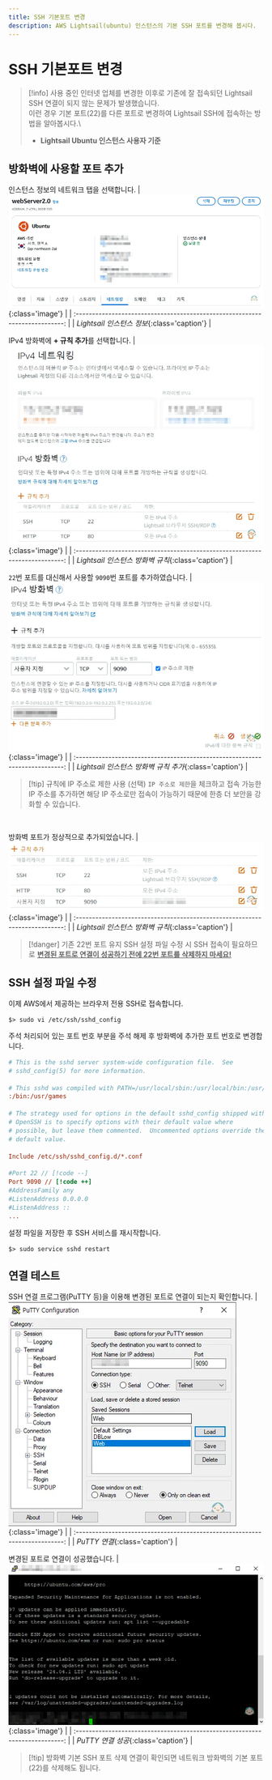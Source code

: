 ```yaml
---
title: SSH 기본포트 변경
description: AWS Lightsail(ubuntu) 인스턴스의 기본 SSH 포트를 변경해 봅시다.
---
```


# SSH 기본포트 변경

> [!info]
> 사용 중인 인터넷 업체를 변경한 이후로 기존에 잘 접속되던 Lightsail SSH 연결이 되지 않는 문제가 발생했습니다.\
> 이런 경우 기본 포트(22)를 다른 포트로 변경하여 Lightsail SSH에 접속하는 방법을 알아봅시다.\
>
> - **Lightsail Ubuntu 인스턴스 사용자 기준**

## 방화벽에 사용할 포트 추가

인스턴스 정보의 네트워크 탭을 선택합니다.
| ![Lightsail 인스턴스 정보](./images/port_01.webp){:class='image'} |
| :--------------------------------------------------------------------------: |
| _Lightsail 인스턴스 정보_{:class='caption'} |

IPv4 방화벽에 **+ 규칙 추가**를 선택합니다.
| ![Lightsail 인스턴스 방화벽 규칙](./images/port_02.webp){:class='image'} |
| :--------------------------------------------------------------------------: |
| _Lightsail 인스턴스 방화벽 규칙_{:class='caption'} |

`22`번 포트를 대신해서 사용할 `9090`번 포트를 추가하였습니다.
| ![Lightsail 인스턴스 방화벽 규칙 추가](./images/port_03.webp){:class='image'} |
| :--------------------------------------------------------------------------: |
| _Lightsail 인스턴스 방화벽 규칙 추가_{:class='caption'} |

> [!tip] 규칙에 IP 주소로 제한 사용 (선택)
> `IP 주소로 제한`을 체크하고 접속 가능한 IP 주소를 추가하면 해당 IP 주소로만 접속이 가능하기 때문에 한층 더 보안을 강화할 수 있습니다.

<br />

방화벽 포트가 정상적으로 추가되었습니다.
| ![Lightsail 인스턴스 방화벽 규칙](./images/port_04.webp){:class='image'} |
| :--------------------------------------------------------------------------: |
| _Lightsail 인스턴스 방화벽 규칙_{:class='caption'} |

> [!danger] 기존 22번 포트 유지
> SSH 설정 파일 수정 시 SSH 접속이 필요하므로 <u>**변경된 포트로 연결이 성공하기 전에 22번 포트를 삭제하지 마세요!**</u>

## SSH 설정 파일 수정

이제 AWS에서 제공하는 브라우저 전용 SSH로 접속합니다.

```shell
$> sudo vi /etc/ssh/sshd_config
```

주석 처리되어 있는 포트 번호 부분을 주석 해제 후 방화벽에 추가한 포트 번호로 변경합니다.

```ini
# This is the sshd server system-wide configuration file.  See
# sshd_config(5) for more information.

# This sshd was compiled with PATH=/usr/local/sbin:/usr/local/bin:/usr/sbin:/usr/bin:/sbin
:/bin:/usr/games

# The strategy used for options in the default sshd_config shipped with
# OpenSSH is to specify options with their default value where
# possible, but leave them commented.  Uncommented options override the
# default value.

Include /etc/ssh/sshd_config.d/*.conf

#Port 22 // [!code --]
Port 9090 // [!code ++]
#AddressFamily any
#ListenAddress 0.0.0.0
#ListenAddress ::
...
```

설정 파일을 저장한 후 SSH 서비스를 재시작합니다.

```shell
$> sudo service sshd restart
```

## 연결 테스트

SSH 연결 프로그램(PuTTY 등)을 이용해 변경된 포트로 연결이 되는지 확인합니다.
| ![PuTTY 연결](./images/port_05.webp){:class='image'} |
| :--------------------------------------------------------------------------: |
| _PuTTY 연결_{:class='caption'} |

변경된 포트로 연결이 성공했습니다.
| ![PuTTY 연결 성공](./images/port_06.webp){:class='image'} |
| :--------------------------------------------------------------------------: |
| _PuTTY 연결 성공_{:class='caption'} |

> [!tip] 방화벽 기본 SSH 포트 삭제
> 연결이 확인되면 네트워크 방화벽의 기본 포트(22)를 삭제해도 됩니다.
